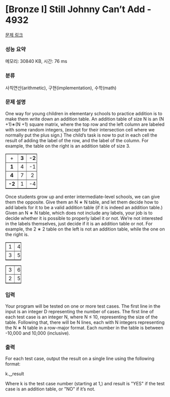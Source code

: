 # [Bronze I] Still Johnny Can’t Add - 4932 

[문제 링크](https://www.acmicpc.net/problem/4932) 

### 성능 요약

메모리: 30840 KB, 시간: 76 ms

### 분류

사칙연산(arithmetic), 구현(implementation), 수학(math)

### 문제 설명

<p>One way for young children in elementary schools to practice addition is to make them write down an addition table. An addition table of size N is an (N +1)∗(N +1) square matrix, where the top row and the left column are labeled with some random integers, (except for their intersection cell where we normally put the plus sign.) The child’s task is now to put in each cell the result of adding the label of the row, and the label of the column. For example, the table on the right is an addition table of size 3.</p>

<table border="1" cellpadding="1" cellspacing="1" style="width:100px">
	<tbody>
		<tr>
			<td style="text-align:center">+</td>
			<td style="text-align:center"><strong>3 </strong></td>
			<td style="text-align:center"><strong>-2</strong></td>
			<td style="text-align:center"><strong>5</strong></td>
		</tr>
		<tr>
			<td style="text-align:center"><strong>1</strong></td>
			<td style="text-align:center">4</td>
			<td style="text-align:center">-1</td>
			<td style="text-align:center">6</td>
		</tr>
		<tr>
			<td style="text-align:center"><strong>4</strong></td>
			<td style="text-align:center">7</td>
			<td style="text-align:center">2</td>
			<td style="text-align:center">9</td>
		</tr>
		<tr>
			<td style="text-align:center"><strong>-2</strong></td>
			<td style="text-align:center">1</td>
			<td style="text-align:center">-4</td>
			<td style="text-align:center">3</td>
		</tr>
	</tbody>
</table>

<p>Once students grow up and enter intermediate-level schools, we can give them the opposite. Give them an N ∗ N table, and let them decide how to add labels for it to be a valid addition table (if it is indeed an addition table.) Given an N ∗ N table, which does not include any labels, your job is to decide whether it is possible to properly label it or not. We’re not interested in the labels themselves, just decide if it is an addition table or not. For example, the 2 ∗ 2 table on the left is not an addition table, while the one on the right is.</p>

<table border="1" cellpadding="1" cellspacing="1" style="width:50px">
	<tbody>
		<tr>
			<td style="text-align:center">1</td>
			<td style="text-align:center">4</td>
		</tr>
		<tr>
			<td style="text-align:center">3</td>
			<td style="text-align:center">5</td>
		</tr>
	</tbody>
</table>

<p> </p>

<table border="1" cellpadding="1" cellspacing="1" style="width:50px">
	<tbody>
		<tr>
			<td style="text-align:center">3</td>
			<td style="text-align:center">6</td>
		</tr>
		<tr>
			<td style="text-align:center">2</td>
			<td style="text-align:center">5</td>
		</tr>
	</tbody>
</table>

<p> </p>

### 입력 

 <p>Your program will be tested on one or more test cases. The first line in the input is an integer D representing the number of cases. The first line of each test case is an integer N, where N ≤ 10, representing the size of the table. Following that, there will be N lines, each with N integers representing the N ∗ N table in a row-major format. Each number in the table is between -10,000 and 10,000 (inclusive).</p>

### 출력 

 <p>For each test case, output the result on a single line using the following format:</p>

<p>k.␣result</p>

<p>Where k is the test case number (starting at 1,) and result is "YES" if the test case is an addition table, or "NO" if it’s not.</p>

